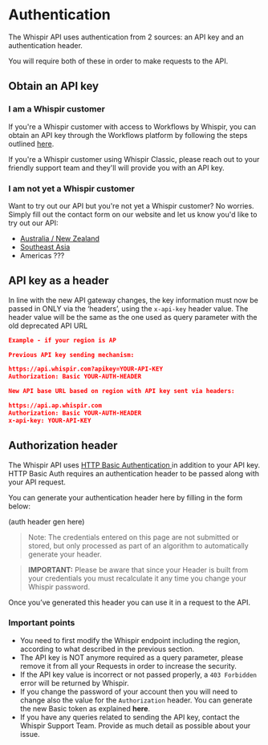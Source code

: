 # Authentication

The Whispir API uses authentication from 2 sources: an API key and an authentication header.

You will require both of these in order to make requests to the API.

## Obtain an API key


### I am a Whispir customer
If you're a Whispir customer with access to Workflows by Whispir, you can obtain an API key through the Workflows platform by following the steps outlined [here](https://help.whispir.com/en/articles/4940972-api-keys-portal).

If you're a Whispir customer using Whispir Classic, please reach out to your friendly support team and they'll will provide you with an API key.


### I am not yet a Whispir customer
Want to try out our API but you're not yet a Whispir customer? No worries. Simply fill out the contact form on our website and let us know you'd like to try out our API:

- [Australia / New Zealand](https://www.whispir.com/en-au/contact/)
- [Southeast Asia](https://www.whispir.com/en-sg/contact/)
- Americas ???
## API key as a header

In line with the new API gateway changes, the key information must now be passed in ONLY via the ‘headers’, using the `x-api-key` header value. The header value will be the same as the one used as query parameter with the old deprecated API URL

```json
Example - if your region is AP

Previous API key sending mechanism:

https://api.whispir.com?apikey=YOUR-API-KEY
Authorization: Basic YOUR-AUTH-HEADER

New API base URL based on region with API key sent via headers:

https://api.ap.whispir.com
Authorization: Basic YOUR-AUTH-HEADER
x-api-key: YOUR-API-KEY
```

## Authorization header

The Whispir API uses [HTTP Basic Authentication ](https://en.wikipedia.org/wiki/Basic_access_authentication) in addition to your API key. HTTP Basic Auth requires an authentication header to be passed along with your API request.

You can generate your authentication header here by filling in the form below:
 
 (auth header gen here)                          

> Note: The credentials entered on this page are not submitted or stored, but only processed as part of an algorithm to automatically generate your header.

> **IMPORTANT:** Please be aware that since your Header is built from your credentials you must recalculate it any time you change your Whispir password.

Once you’ve generated this header you can use it in a request to the API. 

### Important points

- You need to first modify the Whispir endpoint including the region, according to what described in the previous section.
- The API key is NOT anymore required as a query parameter, please remove it from all your Requests in order to increase the security.
- If the API key value is incorrect or not passed properly, a `403 Forbidden` error will be returned by Whispir.
- If you change the password of your account then you will need to change also the value for the `Authorization` header. You can generate the new Basic token as explained **here**.
- If you have any queries related to sending the API key, contact the Whispir Support Team. Provide as much detail as possible about your issue.
